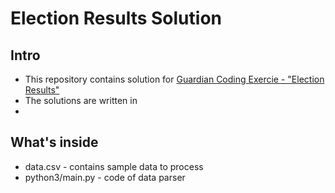 # Election Results Solution
 
## Intro

* This repository contains solution for [Guardian Coding Exercie - "Election Results" ](https://github.com/guardian/coding-exercises/tree/master/election-results)
* The solutions are written in 
* 

## What's inside

* data.csv - contains sample data to process
* python3/main.py - code of data parser